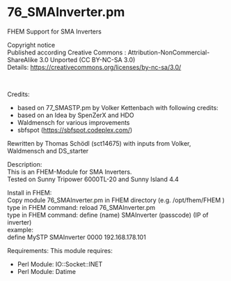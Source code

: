 # 76_SMAInverter.pm
FHEM Support for SMA Inverters

Copyright notice<br>
Published according Creative Commons : Attribution-NonCommercial-ShareAlike 3.0 Unported (CC BY-NC-SA 3.0)<br>
Details: https://creativecommons.org/licenses/by-nc-sa/3.0/

<br>

Credits:
- based on 77_SMASTP.pm by Volker Kettenbach with following credits:
- based on an Idea by SpenZerX and HDO
- Waldmensch for various improvements
- sbfspot (https://sbfspot.codeplex.com/)

<p>

Rewritten by Thomas Schödl (sct14675) with inputs from Volker, Waldmensch and DS_starter

Description:<br>
This is an FHEM-Module for SMA Inverters. <br>
Tested on Sunny Tripower 6000TL-20 and Sunny Island 4.4

Install in FHEM:<br>
Copy module 76_SMAInverter.pm in FHEM directory (e.g. /opt/fhem/FHEM )<br>
type in FHEM command: reload 76_SMAInverter.pm<br>
type in FHEM command: define (name) SMAInverter (passcode) (IP of inverter)<br>
example:<br>
define MySTP SMAInverter 0000 192.168.178.101<br>


Requirements:
This module requires:
- Perl Module: IO::Socket::INET
- Perl Module: Datime
